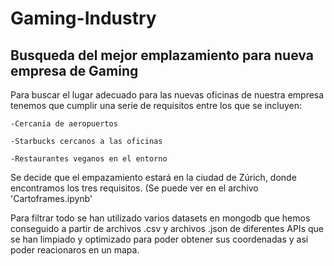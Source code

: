 # Gaming-Industry
## Busqueda del mejor emplazamiento para nueva empresa de Gaming
Para buscar el lugar adecuado para las nuevas oficinas de nuestra empresa tenemos que cumplir una serie de requisitos entre los que se incluyen:

    -Cercania de aeropuertos
  
    -Starbucks cercanos a las oficinas
  
    -Restaurantes veganos en el entorno
  
Se decide que el empazamiento estará en la ciudad de Zúrich, donde encontramos los tres requisitos. (Se puede ver en el archivo 'Cartoframes.ipynb'

Para filtrar todo se han utilizado varios datasets en mongodb que hemos conseguido a partir de archivos .csv y archivos .json de diferentes APIs que se han limpiado y optimizado para poder obtener sus coordenadas y así poder reacionaros en un mapa.


